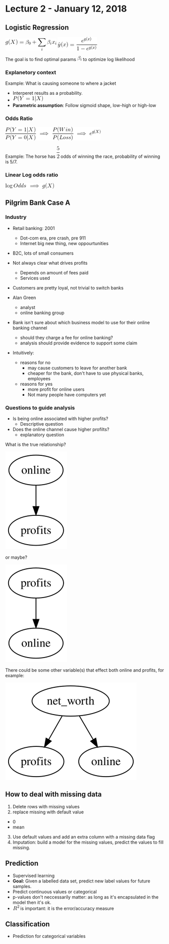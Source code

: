 # Lecture 2 - January 12, 2018

## Logistic Regression

![latex-32082494-bfc1-425e-89e1-910907c9b6e2](data/lecture2/latex-32082494-bfc1-425e-89e1-910907c9b6e2.png)
![latex-875811cd-5006-4a29-ae66-5e9fe1bbfc17](data/lecture2/latex-875811cd-5006-4a29-ae66-5e9fe1bbfc17.png)

The goal is to find optimal params ![latex-7c46f2dc-f0d4-4979-be72-20bfa2547688](data/lecture2/latex-7c46f2dc-f0d4-4979-be72-20bfa2547688.png) to optimize log likelihood

### Explanetory context
Example: What is causing someone to where a jacket
- Interperet results as a probability.
- ![latex-2bb8a744-1918-4f6c-9910-2eb103f44c3c](data/lecture2/latex-2bb8a744-1918-4f6c-9910-2eb103f44c3c.png)
- **Parametric assumption**: Follow sigmoid shape, low-high or high-low

### Odds Ratio

![latex-c22fcb1c-9c33-4535-bc00-009551cd20f3](data/lecture2/latex-c22fcb1c-9c33-4535-bc00-009551cd20f3.png)

Example: The horse has ![latex-e8a320ff-d0ac-4975-9f00-c679cb5ce3a2](data/lecture2/latex-e8a320ff-d0ac-4975-9f00-c679cb5ce3a2.png) odds of winning the race, probability of winning is 5/7.

### Linear Log odds ratio

![latex-c55ca48b-e4fa-41a4-9369-8a81b9b33947](data/lecture2/latex-c55ca48b-e4fa-41a4-9369-8a81b9b33947.png)

## Pilgrim Bank Case A

### Industry
- Retail banking: 2001
  - Dot-com era, pre crash, pre 911
  - Internet big new thing, new oppourtunities
- B2C, lots of small consumers
- Not always clear what drives profits
  - Depends on amount of fees paid
  - Services used
- Customers are pretty loyal, not trivial to switch banks

- Alan Green
  - analyst
  - online banking group
- Bank isn't sure about which business model to use for their online banking channel
  - should they charge a fee for online banking?
  - analysis should provide evidence to support some claim

- Intuitively:
  - reasons for no
    - may cause customers to leave for another bank
    - cheaper for the bank, don't have to use physical banks, employees
  - reasons for yes
    - more profit for online users
    - Not many people have computers yet

### Questions to guide analysis
- Is being online associated with higher profits?
  - Descriptive question
- Does the online channel cause higher profilts?
  - explanatory question

What is the true relationship?

![graph-43c18879-6b0a-426e-ab8b-c787f9bfd0d0](data/lecture2/graph-43c18879-6b0a-426e-ab8b-c787f9bfd0d0.svg)

or maybe?


![graph-0fa39566-2cf1-46a0-94c7-3a2152126ac8](data/lecture2/graph-0fa39566-2cf1-46a0-94c7-3a2152126ac8.svg)

There could be some other variable(s) that effect both online and profits, for example:


![graph-8292ab78-3efa-4f70-ba4f-fa185f0a4ade](data/lecture2/graph-8292ab78-3efa-4f70-ba4f-fa185f0a4ade.svg)

## How to deal with missing data
1. Delete rows with missing values
2. replace missing with default value
  - 0
  - mean
3. Use default values and add an extra column with a missing data flag
4. Imputation: build a model for the missing values, predict the values to fill missing.

## Prediction
- Supervised learning
- **Goal:** Given a labelled data set, predict new label values for future samples.
- Predict continuous values or categorical
- p-values don't neccessarily matter: as long as it's encapsulated in the model then it's ok.
- ![latex-2e7d9ec0-7441-4ce2-98e7-69e2e070c6fd](data/lecture2/latex-2e7d9ec0-7441-4ce2-98e7-69e2e070c6fd.png) is important: it is the error/accuracy measure

## Classification
- Prediction for categorical variables

